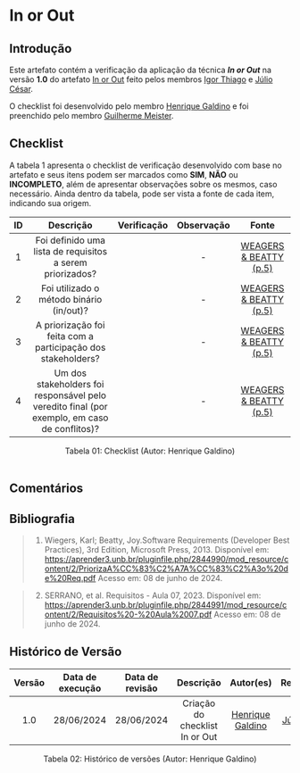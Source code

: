 # In or Out

## Introdução

Este artefato contém a verificação da aplicação da técnica ***In or Out*** na versão **1.0** do artefato [In or Out](https://requisitos-de-software.github.io/2024.1-Consumidor.gov/Elicitação/Priorização/In%20or%20out/) feito pelos membros  [Igor Thiago](https://github.com/Alladin-51) e [Júlio César](https://github.com/Julio1099).

O checklist foi desenvolvido pelo membro [Henrique Galdino](https://github.com/hgaldino05) e foi preenchido pelo membro [Guilherme Meister](https://github.com/gmeister18).

## Checklist

A tabela 1 apresenta o checklist de verificação desenvolvido com base no artefato e seus itens podem ser marcados como **SIM**, **NÃO** ou **INCOMPLETO**, além de apresentar observações sobre os mesmos, caso necessário. Ainda dentro da tabela, pode ser vista a fonte de cada item, indicando sua origem.

| ID | Descrição | Verificação | Observação | Fonte |
| :--: | :-----: | :---------: | :--------: | :----: |
| 1 | Foi definido uma lista de requisitos a serem priorizados? |  | - | [WEAGERS & BEATTY (p.5)](https://raw.githubusercontent.com/Requisitos-de-Software/2024.1-Consumidor.gov/c4827b1f24cafeeb42e52fa44d30e16ce5c67488/assets/img/fontes/henrique/inOrOut-1.png) |
| 2 | Foi utilizado o método binário (in/out)? |  | - | [WEAGERS & BEATTY (p.5)](https://raw.githubusercontent.com/Requisitos-de-Software/2024.1-Consumidor.gov/c4827b1f24cafeeb42e52fa44d30e16ce5c67488/assets/img/fontes/henrique/inOrOut-1.png) |
| 3 | A priorização foi feita com a participação dos stakeholders? |  | - | [WEAGERS & BEATTY (p.5)](https://raw.githubusercontent.com/Requisitos-de-Software/2024.1-Consumidor.gov/c4827b1f24cafeeb42e52fa44d30e16ce5c67488/assets/img/fontes/henrique/inOrOut-1.png) |
| 4 | Um dos stakeholders foi responsável pelo veredito final (por exemplo, em caso de conflitos)? |  | - | [WEAGERS & BEATTY (p.5)](https://raw.githubusercontent.com/Requisitos-de-Software/2024.1-Consumidor.gov/c4827b1f24cafeeb42e52fa44d30e16ce5c67488/assets/img/fontes/henrique/inOrOut-1.png) |



<div align="center">
<figcaption align="center">Tabela 01: Checklist (Autor: Henrique Galdino)</figcaption>
</div>
<br/>

## Comentários

<!-- O artefato segue os padrões esperados e apresenta conteúdos relacionados aos materiais vistos no decorrer do curso, porém alguns pontos são passíveis de revisão e correção. Segue sugestão de correção relacionada tanto aos conteúdos quanto à formatação do artefato: -->


## Bibliografia

>  1. Wiegers, Karl; Beatty, Joy.Software Requirements (Developer Best Practices), 3rd Edition, Microsoft Press, 2013. Disponível em: <https://aprender3.unb.br/pluginfile.php/2844990/mod_resource/content/2/PriorizaA%CC%83%C2%A7A%CC%83%C2%A3o%20de%20Req.pdf> Acesso em: 08 de junho de 2024.

> 2. SERRANO, et al. Requisitos - Aula 07, 2023. Disponível em: <https://aprender3.unb.br/pluginfile.php/2844991/mod_resource/content/2/Requisitos%20-%20Aula%2007.pdf> Acesso em: 08 de junho de 2024.

## Histórico de Versão

| Versão | Data de execução | Data de revisão |  Descrição                          | Autor(es)                                           | Revisor(es)                                           |
| :----: | :--------------: | :-------------: | :---------------------------------: | :-------------------------------------------------: | :---------------------------------------------------: |
| 1.0    | 28/06/2024       | 28/06/2024      | Criação do checklist In or Out  | [Henrique Galdino](https://github.com/hgaldino05)   | [Júlio César](https://github.com/Julio1099)         |

<div align="center">
<figcaption align="center">Tabela 02: Histórico de versões (Autor: Henrique Galdino)</figcaption>
</div>
<br/>